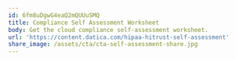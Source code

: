 ```yaml
---
id: 6fm8uDgwG4eaQ2mQUUuSMQ
title: Compliance Self Assessment Worksheet
body: Get the cloud compliance self-assessment worksheet.
url: 'https://content.datica.com/hipaa-hitrust-self-assessment'
share_image: /assets/cta/cta-self-assessment-share.jpg
---
```


  